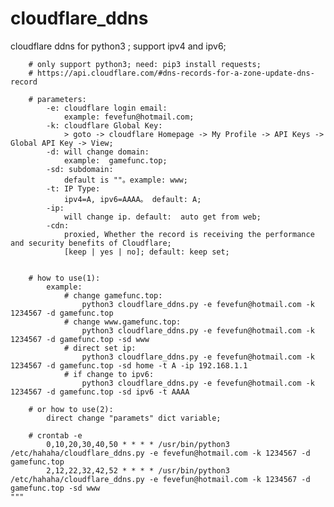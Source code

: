 # cloudflare_ddns
cloudflare ddns for python3 ; support ipv4 and ipv6;

        # only support python3; need: pip3 install requests;
        # https://api.cloudflare.com/#dns-records-for-a-zone-update-dns-record
        
        # parameters:
            -e: cloudflare login email: 
                example: fevefun@hotmail.com;
            -k: cloudflare Global Key:  
                > goto -> cloudflare Homepage -> My Profile -> API Keys -> Global API Key -> View;
            -d: will change domain: 
                example:  gamefunc.top;
            -sd: subdomain: 
                default is ""。example: www;
            -t: IP Type:
                ipv4=A, ipv6=AAAA。 default: A;
            -ip:
                will change ip. default:  auto get from web;
            -cdn:
                proxied, Whether the record is receiving the performance and security benefits of Cloudflare;
                [keep | yes | no]; default: keep set; 

                
        # how to use(1): 
            example: 
                # change gamefunc.top:
                    python3 cloudflare_ddns.py -e fevefun@hotmail.com -k 1234567 -d gamefunc.top 
                # change www.gamefunc.top:
                    python3 cloudflare_ddns.py -e fevefun@hotmail.com -k 1234567 -d gamefunc.top -sd www
                # direct set ip:
                    python3 cloudflare_ddns.py -e fevefun@hotmail.com -k 1234567 -d gamefunc.top -sd home -t A -ip 192.168.1.1
                # if change to ipv6:
                    python3 cloudflare_ddns.py -e fevefun@hotmail.com -k 1234567 -d gamefunc.top -sd ipv6 -t AAAA
                    
        # or how to use(2):
            direct change "paramets" dict variable;
            
        # crontab -e
            0,10,20,30,40,50 * * * * /usr/bin/python3 /etc/hahaha/cloudflare_ddns.py -e fevefun@hotmail.com -k 1234567 -d gamefunc.top 
            2,12,22,32,42,52 * * * * /usr/bin/python3 /etc/hahaha/cloudflare_ddns.py -e fevefun@hotmail.com -k 1234567 -d gamefunc.top -sd www
    """
